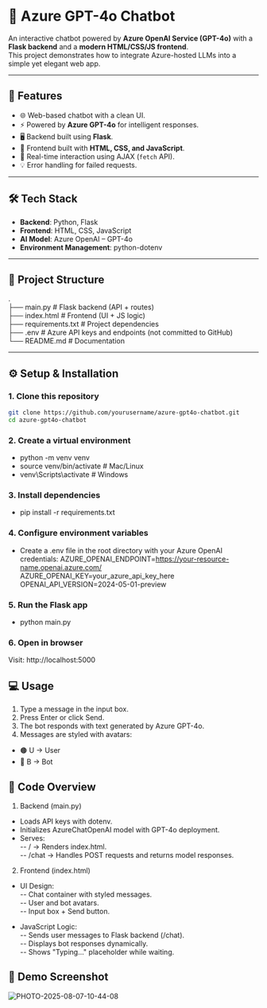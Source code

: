# 💬 Azure GPT-4o Chatbot

An interactive chatbot powered by **Azure OpenAI Service (GPT-4o)** with a **Flask backend** and a **modern HTML/CSS/JS frontend**.  
This project demonstrates how to integrate Azure-hosted LLMs into a simple yet elegant web app.

---

## 🚀 Features
- 🌐 Web-based chatbot with a clean UI.
- ⚡ Powered by **Azure GPT-4o** for intelligent responses.
- 🖥️ Backend built using **Flask**.
- 🎨 Frontend built with **HTML, CSS, and JavaScript**.
- 🔄 Real-time interaction using AJAX (`fetch` API).
- 💡 Error handling for failed requests.

---

## 🛠️ Tech Stack
- **Backend**: Python, Flask  
- **Frontend**: HTML, CSS, JavaScript  
- **AI Model**: Azure OpenAI – GPT-4o  
- **Environment Management**: python-dotenv  

---

## 📂 Project Structure
.<br>
├── main.py # Flask backend (API + routes)<br>
├── index.html # Frontend (UI + JS logic)<br>
├── requirements.txt # Project dependencies<br>
├── .env # Azure API keys and endpoints (not committed to GitHub)<br>
└── README.md # Documentation<br>


---

## ⚙️ Setup & Installation

### 1. Clone this repository
```bash
git clone https://github.com/yourusername/azure-gpt4o-chatbot.git
cd azure-gpt4o-chatbot
```

### 2. Create a virtual environment
- python -m venv venv
- source venv/bin/activate   # Mac/Linux
- venv\Scripts\activate      # Windows

### 3. Install dependencies
- pip install -r requirements.txt

### 4. Configure environment variables
- Create a .env file in the root directory with your Azure OpenAI credentials:
AZURE_OPENAI_ENDPOINT=https://your-resource-name.openai.azure.com/<br>
AZURE_OPENAI_KEY=your_azure_api_key_here<br>
OPENAI_API_VERSION=2024-05-01-preview<br>

### 5. Run the Flask app
- python main.py

### 6. Open in browser
Visit: http://localhost:5000

## 💻 Usage

1. Type a message in the input box.
2. Press Enter or click Send.
3. The bot responds with text generated by Azure GPT-4o.
4. Messages are styled with avatars:
- 🟤 U → User
- 🔵 B → Bot

## 📖 Code Overview
1. Backend (main.py)
- Loads API keys with dotenv.
- Initializes AzureChatOpenAI model with GPT-4o deployment.
- Serves:<br>
-- / → Renders index.html.<br>
-- /chat → Handles POST requests and returns model responses.<br>

2. Frontend (index.html)
- UI Design:<br>
-- Chat container with styled messages.<br>
-- User and bot avatars.<br>
-- Input box + Send button.<br>

- JavaScript Logic:<br>
-- Sends user messages to Flask backend (/chat).<br>
-- Displays bot responses dynamically.<br>
-- Shows "Typing..." placeholder while waiting.<br>

## 📸 Demo Screenshot

![PHOTO-2025-08-07-10-44-08](https://github.com/user-attachments/assets/a26311cf-c0ad-4e19-80ad-c9ec99bacc4d)


